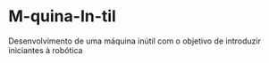 # M-quina-In-til
Desenvolvimento de uma máquina inútil com o objetivo de introduzir iniciantes à robótica
